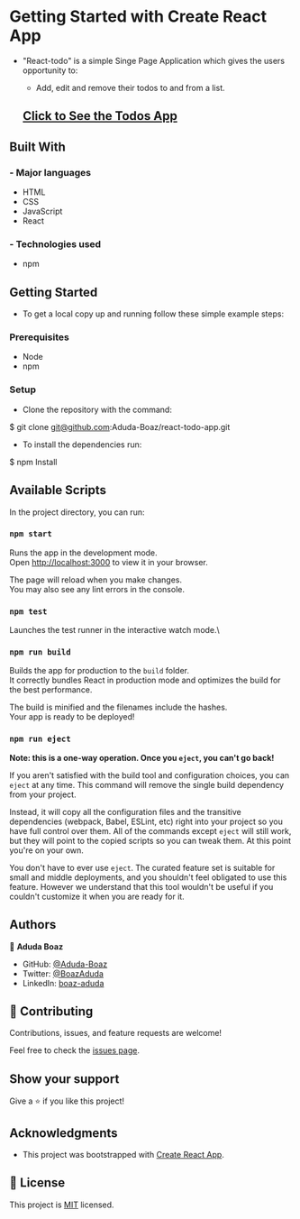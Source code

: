 # Getting Started with Create React App

- "React-todo" is a simple Singe Page Application which gives the users opportunity to:

  - Add, edit and remove their todos to and from a list.

  ## [Click to See the Todos App](https://famous-tartufo-34bd0d.netlify.app/)

## Built With

### - Major languages

- HTML
- CSS
- JavaScript
- React

### - Technologies used

- npm


## Getting Started

- To get a local copy up and running follow these simple example steps:

### Prerequisites

- Node
- npm

### Setup

- Clone the repository with the command:

$ git clone git@github.com:Aduda-Boaz/react-todo-app.git

- To install the dependencies run:

$ npm Install

## Available Scripts

In the project directory, you can run:

### `npm start`

Runs the app in the development mode.\
Open [http://localhost:3000](http://localhost:3000) to view it in your browser.

The page will reload when you make changes.\
You may also see any lint errors in the console.

### `npm test`

Launches the test runner in the interactive watch mode.\

### `npm run build`

Builds the app for production to the `build` folder.\
It correctly bundles React in production mode and optimizes the build for the best performance.

The build is minified and the filenames include the hashes.\
Your app is ready to be deployed!

### `npm run eject`

**Note: this is a one-way operation. Once you `eject`, you can't go back!**

If you aren't satisfied with the build tool and configuration choices, you can `eject` at any time. This command will remove the single build dependency from your project.

Instead, it will copy all the configuration files and the transitive dependencies (webpack, Babel, ESLint, etc) right into your project so you have full control over them. All of the commands except `eject` will still work, but they will point to the copied scripts so you can tweak them. At this point you're on your own.

You don't have to ever use `eject`. The curated feature set is suitable for small and middle deployments, and you shouldn't feel obligated to use this feature. However we understand that this tool wouldn't be useful if you couldn't customize it when you are ready for it.

## Authors

👤 **Aduda Boaz**

- GitHub: [@Aduda-Boaz](https://github.com/Aduda-Boaz)
- Twitter: [@BoazAduda](https://twitter.com/BoazAduda)
- LinkedIn: [boaz-aduda](https://linkedin.com/in/boaz-aduda)

## 🤝 Contributing

Contributions, issues, and feature requests are welcome!

Feel free to check the [issues page](../../issues/).

## Show your support

Give a ⭐️ if you like this project!

## Acknowledgments

- This project was bootstrapped with [Create React App](https://github.com/facebook/create-react-app).

## 📝 License

This project is [MIT](./MIT.md) licensed.
